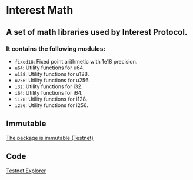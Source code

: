 # Interest Math

## A set of math libraries used by Interest Protocol.

### It contains the following modules:

-   `fixed18`: Fixed point arithmetic with 1e18 precision.
-   `u64`: Utility functions for u64.
-   `u128`: Utility functions for u128.
-   `u256`: Utility functions for u256.
-   `i32`: Utility functions for i32.
-   `i64`: Utility functions for i64.
-   `i128`: Utility functions for i128.
-   `i256`: Utility functions for i256.

## Immutable

[The package is immutable (Testnet)](https://testnet.suivision.xyz/txblock/68bciNoJVtyPWUUwf4f46YuF6FTdq2cECrqE3FFT2wLm)

## Code

[Testnet Explorer](https://testnet.suivision.xyz/package/0xde8557f3d1cba4b3af727ab0c2d1410dc4e52fb46d5baf46daf457a1fc67430c?tab=Code)
